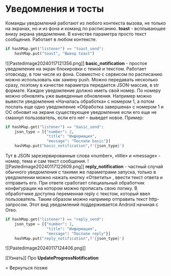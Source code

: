 # Уведомления и тосты

Команды уведомлений работают из любого контекста вызова, не только на экранах, но и из фона и команд по расписанию.
**toast** - всплывающее внизу экрана уведомление. В качестве параметра просто текст сообщения. Работает в любом контексте. 
```python
if hashMap.get("listener") == "toast_send":  
    hashMap.put("toast", "Вывод toast")
```
![[Pastedimage20240117121356.png]]
**basic_notification** - простое уведомление на экран блокировки c темой и текстом. Работает отовсюду, в том числе из фона. Совместно с сервисом по расписанию можно использовать как замену push. Можно передавать несколько сразу, поэтому в качестве параметра передается JSON-массив, в str формате. Каждое уведомление должно иметь свой номер. По номеру можно обновлять уже выведенные обновления. Например можно вывести уведомление «Началась обработка» с номером 1, а потом послать еще одно уведомление «Обработка завершена» с номером 1 и ОС обновит на экране существующее уведомление если его еще не смахнул пользователь, если его нет – выведет новое. 
Пример:
```python
if hashMap.get("listener") == "basic_send":  
    json_type = [{"number": 2,
			      "title": "Информация",  
                  "message": "Послали basic"}]  
    hashMap.put("basic_notification",f'{json_type}')
```
Тут в JSON зарезервированные слова «number», «title» и «message» - номер, тема и сам текст сообщения.
![[Pastedimage20240117122609.png]]
**reply_notification** - частный случай обычного уведомления с такими же параметрами запуска, только в уведомлении можно нажать кнопку «Ответить» , ввести текст ответа и отправить его. При ответе сработает специальный обработчик конфигурации на котором можно прописать свою логику. В обработчике доступна переменная reply с текстом, который ввел пользователь. Таким образом можно например отправить текст http-запросом. Этот вид уведомлений поддерживается Android начиная с Oreo.
```python
if hashMap.get("listener") == "reply_send":  
    json_type = [{"number": 1,  
                  "title": "Информация",  
                  "message": "Послали reply"}]  
    hashMap.put("reply_notification",f'{json_type}')
```
![[Pastedimage20240117124406.png]]

[[Узнать]]
Про **UpdateProgressNotification**

=
Вернуться позже